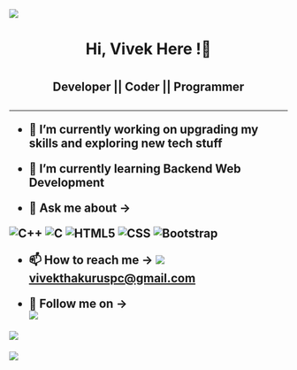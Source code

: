 
<img src="/home/vivek/vivek-th/vivek-th/vivek-th/images">

<h1 align="center"> Hi, Vivek Here !👋 <h1>
<h2 align="center"> Developer || Coder || Programmer <h2>
<hr>

- 🔭 I’m currently working on upgrading my skills and exploring new tech stuff

- 🌱 I’m currently learning Backend Web Development

- 💬 Ask me about ->
<img src="https://img.shields.io/badge/C%2B%2B-00599C?style=for-the-badge&logo=c%2B%2B&logoColor=white" alt="C++" >
<img src="https://img.shields.io/badge/C-00599C?style=for-the-badge&logo=c&logoColor=white" alt="C">
<img src="https://img.shields.io/badge/HTML-239120?style=for-the-badge&logo=html5&logoColor=white" alt="HTML5">
<img src="https://img.shields.io/badge/CSS-239120?&style=for-the-badge&logo=css3&logoColor=white" alt = "CSS">
<img src="https://img.shields.io/badge/Bootstrap-563D7C?style=for-the-badge&logo=bootstrap&logoColor=white" alt = "Bootstrap">

- 📫 How to reach me -> <img src="https://img.shields.io/badge/Gmail-D14836?style=for-the-badge&logo=gmail&logoColor=white"> **vivekthakuruspc@gmail.com**

- 👀 Follow me on -> <br>
<a href="https://www.linkedin.com/in/vivek-thakur-9525b1213/"><img src="https://img.shields.io/badge/LinkedIn-0077B5?style=for-the-badge&logo=linkedin&logoColor=white" display="inline">

<a href="https://twitter.com/vivek_thkr"> <img src="https://img.shields.io/badge/Twitter-1DA1F2?style=for-the-badge&logo=twitter&logoColor=white" display="inline">

<a href="https://github.com/vivek-th"><img src="https://img.shields.io/badge/GitHub-100000?style=for-the-badge&logo=github&logoColor=white" display="inline">


